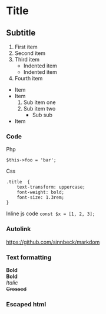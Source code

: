 # Title
## Subtitle

1. First item
2. Second item
3. Third item
    - Indented item
    - Indented item
4. Fourth item

* Item
* Item
    1. Sub item one
    2. Sub item two
        * Sub sub
* Item

### Code
Php
```
$this->foo = 'bar';
```
Css
```
.title  {
    text-transform: uppercase;
    font-weight: bold;
    font-size: 1.3rem;
}
```
Inline js code `const $x = [1, 2, 3];`

### Autolink
https://github.com/sinnbeck/markdom

### Text formatting
**Bold** \
__Bold__ \
_Italic_ \
~~Crossed~~

### Escaped html
<script>alert()</script>